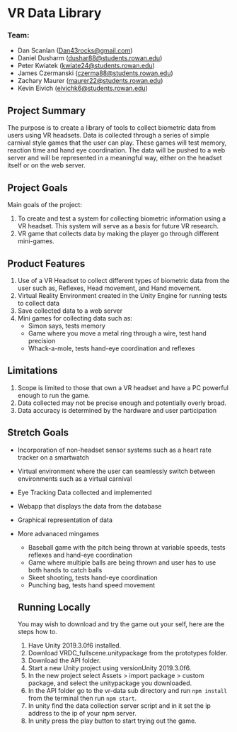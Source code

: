 # VR Data Library
### Team:

* Dan Scanlan (Dan43rocks@gmail.com)
* Daniel Dusharm (dushar88@students.rowan.edu)
* Peter Kwiatek (kwiate24@students.rowan.edu)
* James Czermanski (czerma88@students.rowan.edu)
* Zachary Maurer (maurer22@students.rowan.edu)
* Kevin Eivich (eivichk6@students.rowan.edu)

## Project Summary
The purpose is to create a library of tools to collect biometric data from users using VR headsets. Data is collected through a series of simple carnival style games that the user can play. These games will test memory, reaction time and hand eye coordination. The data will be pushed to a web server and will be represented in a meaningful way, either on the headset itself or on the web server.

## Project Goals
Main goals of the project:
1. To create and test a system for collecting biometric information using a VR headset. This system will serve as a basis for future VR research.
2. VR game that collects data by making the player go through different mini-games.

## Product Features
1. Use of a VR Headset to collect different types of biometric data from the user such as, Reflexes, Head movement, and Hand movement.
2. Virtual Reality Environment created in the Unity Engine for running tests to collect data
3. Save collected data to a web server
4. Mini games for collecting data such as:
   * Simon says, tests memory
   * Game where you move a metal ring through a wire, test hand precision
   * Whack-a-mole, tests hand-eye coordination and reflexes

## Limitations
1. Scope is limited to those that own a VR headset and have a PC powerful enough to run the game.
2. Data collected may not be precise enough and potentially overly broad.
3. Data accuracy is determined by the hardware and user participation


## Stretch Goals
* Incorporation of non-headset sensor systems such as a heart rate tracker on a smartwatch
* Virtual environment where the user can seamlessly switch between environments such as a virtual carnival
* Eye Tracking Data collected and implemented
* Webapp that displays the data from the database
* Graphical representation of data
* More advanaced mingames
  * Baseball game with the pitch being thrown at variable speeds, tests reflexes and hand-eye coordination
  * Game where multiple balls are being thrown and user has to use both hands to catch balls
  * Skeet shooting, tests hand-eye coordination
  * Punching bag, tests hand speed movement
  
  ## Running Locally
  You may wish to download and try the game out your self, here are the steps how to.
  1. Have Unity 2019.3.0f6 installed.
  2. Download VRDC_fullscene.unitypackage from the prototypes folder.
  3. Download the API folder.
  4. Start a new Unity project using versionUnity 2019.3.0f6.
  5. In the new project select Assets > import package > custom package, and select the unitypackage you downloaded.
  6. In the API folder go to the vr-data sub directory and run `npm install` from the terminal then run `npm start`.
  7. In unity find the data collection server script and in it set the ip address to the ip of your npm server.
  8. In unity press the play button to start trying out the game.

